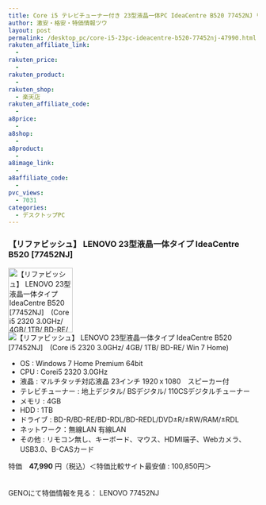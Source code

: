 ```yaml
---
title: Core i5 テレビチューナー付き 23型液晶一体PC IdeaCentre B520 77452NJ リファビッシュ特価47,990円！
author: 激安・格安・特価情報ツウ
layout: post
permalink: /desktop_pc/core-i5-23pc-ideacentre-b520-77452nj-47990.html
rakuten_affiliate_link:
  - 
rakuten_price:
  - 
rakuten_product:
  - 
rakuten_shop:
  - 楽天店
rakuten_affiliate_code:
  - 
a8price:
  - 
a8shop:
  - 
a8product:
  - 
a8image_link:
  - 
a8affiliate_code:
  - 
pvc_views:
  - 7031
categories:
  - デスクトップPC
---
```

### 【リファビッシュ】 LENOVO 23型液晶一体タイプ IdeaCentre B520 [77452NJ]

<div class="img-bg2 img_L">
  <img border="0" alt="【リファビッシュ】 LENOVO 23型液晶一体タイプ IdeaCentre B520 [77452NJ]　(Core i5 2320 3.0GHz/ 4GB/ 1TB/ BD-RE/ Win 7 Home)" src="http://i1.wp.com/www.geno-web.jp/shopimages/genoweb/0010060000822.jpg?w=130"width="130" data-recalc-dims="1" /><br /> <img border="0" src="http://i2.wp.com/www16.a8.net/0.gif?resize=1%2C1" alt="【リファビッシュ】 LENOVO 23型液晶一体タイプ IdeaCentre B520 [77452NJ]　(Core i5 2320 3.0GHz/ 4GB/ 1TB/ BD-RE/ Win 7 Home)" data-recalc-dims="1" />
</div>

<!--more-->

  * OS : Windows 7 Home Premium 64bit
  * CPU : Corei5 2320 3.0GHz
  * 液晶 : マルチタッチ対応液晶 23インチ 1920ｘ1080　スピーカー付
  * テレビチューナー : 地上デジタル/ BSデジタル/ 110CSデジタルチューナー
  * メモリ : 4GB
  * HDD : 1TB
  * ドライブ : BD-R/BD-RE/BD-RDL/BD-REDL/DVD±R/±RW/RAM/±RDL
  * ネットワーク：無線LAN 有線LAN
  * その他 : リモコン無し、キーボード、マウス、HDMI端子、Webカメラ、USB3.0、B-CASカード

特価　<span class="tokka-price"><strong>47,990</strong></span> 円（税込）＜特価比較サイト最安値 : 100,850円＞

　  
GENOにて特価情報を見る： <span class="fs150p">LENOVO 77452NJ</span>